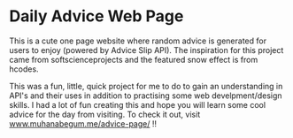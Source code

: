# Daily Advice Web Page

This is a cute one page website where random advice is generated for users to enjoy (powered by Advice Slip API). 
The inspiration for this project came from softscienceprojects and the featured snow effect is from hcodes. 

This was a fun, little, quick project for me to do to gain an understanding in API's and their uses in addition to practising some web develpment/design skills. 
I had a lot of fun creating this and hope you will learn some cool advice for the day from visiting. 
To check it out, visit www.muhanabegum.me/advice-page/ !! 
